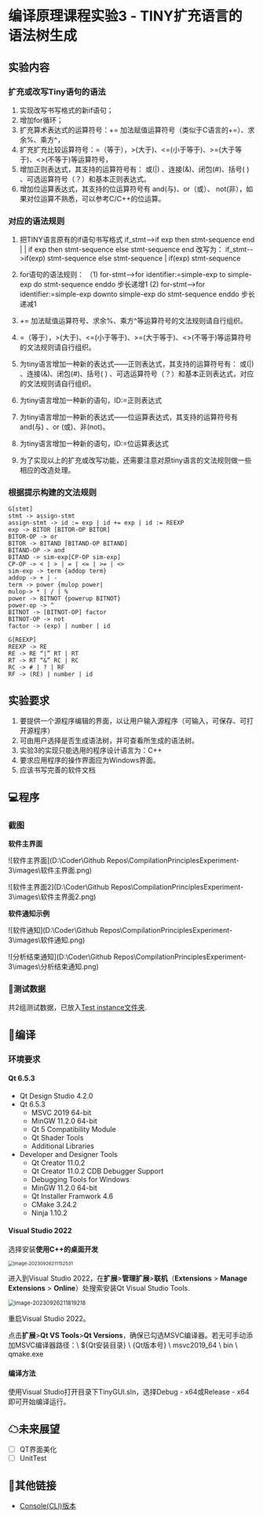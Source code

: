 # 编译原理课程实验3 - TINY扩充语言的语法树生成

## 实验内容

### 扩充或改写Tiny语句的语法

1. 实现改写书写格式的新if语句；
2. 增加for循环；
3. 扩充算术表达式的运算符号：+= 加法赋值运算符号（类似于C语言的+=）、求余%、乘方^，
4. 扩充扩充比较运算符号：=（等于），>(大于)、<=(小于等于)、>=(大于等于)、<>(不等于)等运算符号，
5. 增加正则表达式，其支持的运算符号有：  或(|)  、连接(&)、闭包(#)、括号( ) 、可选运算符号（？）和基本正则表达式。 
6. 增加位运算表达式，其支持的位运算符号有 and(与)、or（或）、 not(非），如果对位运算不熟悉，可以参考C/C++的位运算。

### 对应的语法规则

1. 把TINY语言原有的if语句书写格式
    if_stmt-->if exp then stmt-sequence end  |  | if exp then stmt-sequence else stmt-sequence end 
    改写为：
    if_stmt-->if(exp) stmt-sequence else stmt-sequence | if(exp) stmt-sequence

2. for语句的语法规则：
   （1) for-stmt-->for identifier:=simple-exp  to  simple-exp  do  stmt-sequence enddo    步长递增1
     (2) for-stmt-->for identifier:=simple-exp  downto  simple-exp  do  stmt-sequence enddo    步长递减1

3. += 加法赋值运算符号、求余%、乘方^等运算符号的文法规则请自行组织。
4. =（等于），>(大于)、<=(小于等于)、>=(大于等于)、<>(不等于)等运算符号的文法规则请自行组织。
5. 为tiny语言增加一种新的表达式——正则表达式，其支持的运算符号有：  或(|)  、连接(&)、闭包(#)、括号( ) 、可选运算符号（？）和基本正则表达式，对应的文法规则请自行组织。
6. 为tiny语言增加一种新的语句，ID:=正则表达式  
7. 为tiny语言增加一种新的表达式——位运算表达式，其支持的运算符号有  and(与)  、or (或)、非(not)。
8. 为tiny语言增加一种新的语句，ID:=位运算表达式  
9. 为了实现以上的扩充或改写功能，还需要注意对原tiny语言的文法规则做一些相应的改造处理。 

### 根据提示构建的文法规则

```
G[stmt]
stmt -> assign-stmt
assign-stmt -> id := exp | id += exp | id := REEXP
exp -> BITOR [BITOR-OP BITOR]
BITOR-OP -> or
BITOR -> BITAND [BITAND-OP BITAND]
BITAND-OP -> and
BITAND -> sim-exp[CP-OP sim-exp]
CP-OP -> < | > | = | <= | >= | <>
sim-exp -> term {addop term}
addop -> + | -
term -> power {mulop power|
mulop-> * | / | %
power -> BITNOT {powerup BITNOT}
power-op -> ^
BITNOT -> [BITNOT-OP] factor
BITNOT-OP -> not
factor -> (exp) | number | id

G[REEXP]
REEXP -> RE
RE -> RE “|” RT | RT
RT -> RT “&” RC | RC
RC -> # | ? | RF
RF -> (RE) | number | id
```

## 实验要求

1. 要提供一个源程序编辑的界面，以让用户输入源程序（可输入，可保存、可打开源程序）
2. 可由用户选择是否生成语法树，并可查看所生成的语法树。
3. 实验3的实现只能选用的程序设计语言为：C++
4. 要求应用程序的操作界面应为Windows界面。
5. 应该书写完善的软件文档

## 💻程序

### 截图

**软件主界面**

![软件主界面](D:\Coder\Github Repos\CompilationPrinciplesExperiment-3\images\软件主界面.png)

![软件主界面2](D:\Coder\Github Repos\CompilationPrinciplesExperiment-3\images\软件主界面2.png)

**软件通知示例**

![软件通知](D:\Coder\Github Repos\CompilationPrinciplesExperiment-3\images\软件通知.png)

![分析结束通知](D:\Coder\Github Repos\CompilationPrinciplesExperiment-3\images\分析结束通知.png)

### 🧪测试数据

共2组测试数据，已放入[Test instance文件夹]().

## 🧭编译

### 环境要求

#### Qt 6.5.3

- Qt Design Studio 4.2.0
- Qt 6.5.3
  - MSVC 2019 64-bit
  - MinGW 11.2.0 64-bit
  - Qt 5 Compatibility Module
  - Qt Shader Tools
  - Additional Libraries
- Developer and Designer Tools
  - Qt Creator 11.0.2
  - Qt Creator 11.0.2 CDB Debugger Support
  - Debugging Tools for Windows
  - MinGW 11.2.0 64-bit
  - Qt Installer Framwork 4.6
  - CMake 3.24.2
  - Ninja 1.10.2

#### Visual Studio 2022

选择安装**使用C++的桌面开发**

<img src="D:\Coder\Github Repos\CompilationPrinciplesExperiment-3\images\VS组件.png" alt="image-20230926211152531" style="zoom:67%;" />

进入到Visual Studio 2022，在**扩展**>**管理扩展**>**联机**（**Extensions** > **Manage Extensions** > **Online**）处搜索安装Qt Visual Studio Tools.

<img src="D:\Coder\Github Repos\CompilationPrinciplesExperiment-3\images\VS插件.png" alt="image-20230926211819218" style="zoom:80%;" />

重启Visual Studio 2022。

点击**扩展**>**Qt VS Tools**>**Qt Versions**，确保已勾选MSVC编译器。若无可手动添加MSVC编译器路径：\\ ${Qt安装目录} \\ {Qt版本号} \ msvc2019_64 \ bin \ qmake.exe

#### 编译方法

使用Visual Studio打开目录下TinyGUI.sln，选择Debug - x64或Release - x64即可开始编译运行。

## ☁未来展望

- [ ] QT界面美化
- [ ] UnitTest

## 🔗其他链接

- [Console(CLI)版本](https://github.com/StandardL/ComplieExp2-Console)
